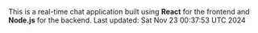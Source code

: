 This is a real-time chat application built using **React** for the frontend and **Node.js** for the backend.
Last updated: Sat Nov 23 00:37:53 UTC 2024
